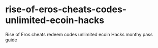 # rise-of-eros-cheats-codes-unlimited-ecoin-hacks
Rise of Eros cheats redeem codes unlimited ecoin Hacks monthy pass guide
